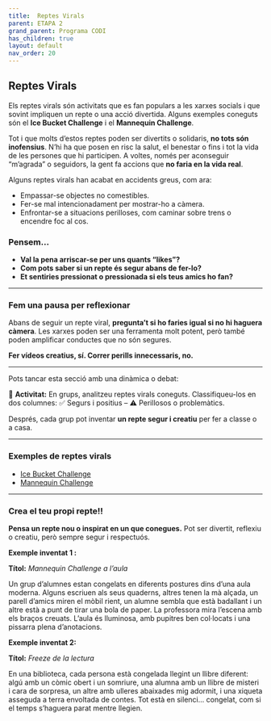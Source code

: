 ```yaml
---
title:  Reptes Virals
parent: ETAPA 2
grand_parent: Programa CODI
has_children: true
layout: default
nav_order: 20
---
```



## Reptes Virals

Els reptes virals són activitats que es fan populars a les xarxes socials i que sovint impliquen un repte o una acció divertida. Alguns exemples coneguts són el **Ice Bucket Challenge** i el **Mannequin Challenge**.



Tot i que molts d’estos reptes poden ser divertits o solidaris, **no tots són inofensius**. N’hi ha que posen en risc la salut, el benestar o fins i tot la vida de les persones que hi participen. A voltes, només per aconseguir “m’agrada” o seguidors, la gent fa accions que **no faria en la vida real**.

Alguns reptes virals han acabat en accidents greus, com ara:

* Empassar-se objectes no comestibles.
* Fer-se mal intencionadament per mostrar-ho a càmera.
* Enfrontar-se a situacions perilloses, com caminar sobre trens o encendre foc al cos.

### **Pensem...**

* **Val la pena arriscar-se per uns quants “likes”?**
* **Com pots saber si un repte és segur abans de fer-lo?**
* **Et sentiries pressionat o pressionada si els teus amics ho fan?**

---

### **Fem una pausa per reflexionar**

Abans de seguir un repte viral, **pregunta’t si ho faries igual si no hi haguera càmera**. Les xarxes poden ser una ferramenta molt potent, però també poden amplificar conductes que no són segures.

**Fer vídeos creatius, sí. Correr perills innecessaris, no.**

---

Pots tancar esta secció amb una dinàmica o debat:

🎤 **Activitat:**
En grups, analitzeu reptes virals coneguts. Classifiqueu-los en dos columnes:
✅ Segurs i positius – ⚠️ Perillosos o problemàtics.

Després, cada grup pot inventar **un repte segur i creatiu** per fer a classe o a casa.

---

### **Exemples de reptes virals**


* [Ice Bucket Challenge](https://es.wikipedia.org/wiki/Ice_Bucket_Challenge)
* [Mannequin Challenge](https://es.wikipedia.org/wiki/Mannequin_Challenge)


---

### **Crea el teu propi repte!!**

**Pensa un repte nou o inspirat en un que conegues.** Pot ser divertit, reflexiu o creatiu, però sempre segur i respectuós.



**Exemple inventat 1 :**

**Títol:** *Mannequin Challenge a l’aula*

Un grup d’alumnes estan congelats en diferents postures dins d’una aula moderna. Alguns escriuen als seus quaderns, altres tenen la mà alçada, un parell d’amics miren el mòbil rient, un alumne sembla que està badallant i un altre està a punt de tirar una bola de paper. La professora mira l’escena amb els braços creuats. L’aula és lluminosa, amb pupitres ben col·locats i una pissarra plena d’anotacions.

**Exemple inventat 2:**

**Títol:** *Freeze de la lectura*

En una biblioteca, cada persona està congelada llegint un llibre diferent: algú amb un còmic obert i un somriure, una alumna amb un llibre de misteri i cara de sorpresa, un altre amb ulleres abaixades mig adormit, i una xiqueta asseguda a terra envoltada de contes. Tot està en silenci... congelat, com si el temps s’haguera parat mentre llegien.
